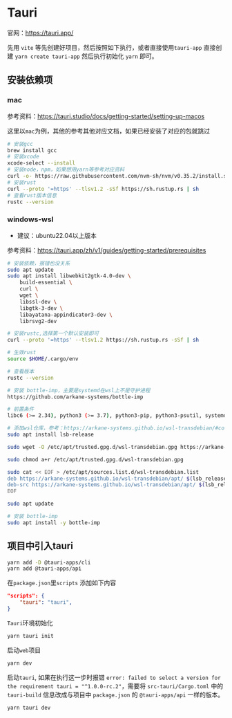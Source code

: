 # Tauri

官网：https://tauri.app/

先用 `vite` 等先创建好项目，然后按照如下执行，或者直接使用`tauri-app` 直接创建 `yarn create tauri-app` 然后执行初始化 `yarn` 即可。

## 安装依赖项

### mac
参考资料：https://tauri.studio/docs/getting-started/setting-up-macos

这里以`mac`为例，其他的参考其他对应文档，如果已经安装了对应的包就跳过

```bash
# 安装gcc
brew install gcc
# 安装xcode
xcode-select --install
# 安装node，npm，如果想用yarn等参考对应资料
curl -o- https://raw.githubusercontent.com/nvm-sh/nvm/v0.35.2/install.sh | bash
# 安装rust
curl --proto '=https' --tlsv1.2 -sSf https://sh.rustup.rs | sh
# 查看rust版本信息
rustc --version
```

### windows-wsl

* 建议：ubuntu22.04以上版本

参考资料：https://tauri.app/zh/v1/guides/getting-started/prerequisites
```bash
# 安装依赖，报错也没关系
sudo apt update
sudo apt install libwebkit2gtk-4.0-dev \
    build-essential \
    curl \
    wget \
    libssl-dev \
    libgtk-3-dev \
    libayatana-appindicator3-dev \
    librsvg2-dev

# 安装rustc,选择第一个默认安装即可
curl --proto '=https' --tlsv1.2 https://sh.rustup.rs -sSf | sh

# 生效rust
source $HOME/.cargo/env

# 查看版本
rustc --version

# 安装 bottle-imp，主要是systemd在wsl上不是守护进程
https://github.com/arkane-systems/bottle-imp

# 前置条件
libc6 (>= 2.34), python3 (>= 3.7), python3-pip, python3-psutil, systemd (>= 232-25), and systemd-container (>= 232-25)

# 添加wsl仓库，参考：https://arkane-systems.github.io/wsl-transdebian/#configuring-the-wsl-transdebian-repo
sudo apt install lsb-release

sudo wget -O /etc/apt/trusted.gpg.d/wsl-transdebian.gpg https://arkane-systems.github.io/wsl-transdebian/apt/wsl-transdebian.gpg

sudo chmod a+r /etc/apt/trusted.gpg.d/wsl-transdebian.gpg

sudo cat << EOF > /etc/apt/sources.list.d/wsl-transdebian.list
deb https://arkane-systems.github.io/wsl-transdebian/apt/ $(lsb_release -cs) main
deb-src https://arkane-systems.github.io/wsl-transdebian/apt/ $(lsb_release -cs) main
EOF

sudo apt update

# 安装 bottle-imp
sudo apt install -y bottle-imp
```

## 项目中引入tauri

```bash
yarn add -D @tauri-apps/cli
yarn add @tauri-apps/api
```

在`package.json`里`scripts` 添加如下内容

```json
"scripts": {
    "tauri": "tauri",
}
```

`Tauri`环境初始化

```bash
yarn tauri init
```

启动`web`项目

```bash
yarn dev
```

启动`tauri`, 如果在执行这一步时报错 `error: failed to select a version for the requirement tauri = "^1.0.0-rc.2"`，需要将 `src-tauri/Cargo.toml` 中的 `tauri-build` 信息改成与项目中 `package.json` 的 `@tauri-apps/api` 一样的版本。

```bash
yarn tauri dev
```